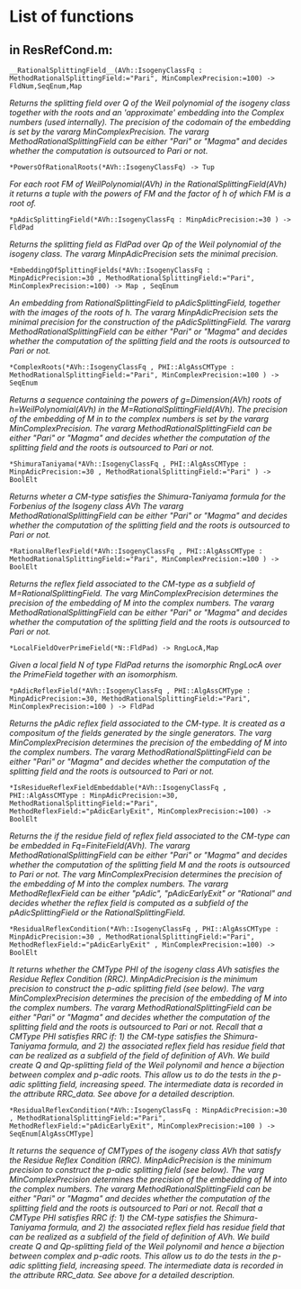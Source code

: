 # List of functions
 in ResRefCond.m:
--

`__RationalSplittingField__(AVh::IsogenyClassFq : MethodRationalSplittingField:="Pari", MinComplexPrecision:=100) -> FldNum,SeqEnum,Map`

*Returns the splitting field over Q of the Weil polynomial of the isogeny class together with the roots and an 'approximate' embedding into the Complex numbers (used internally). The precision of the codomain of the embedding is set by the vararg MinComplexPrecision.
    The vararg MethodRationalSplittingField can be either "Pari" or "Magma" and decides whether the computation is outsourced to Pari or not.*

`*PowersOfRationalRoots(*AVh::IsogenyClassFq) -> Tup`

*For each root FM of WeilPolynomial(AVh) in the RationalSplittingField(AVh) it returns a tuple with the powers of FM and the factor of h of which FM is a root of.*

`*pAdicSplittingField(*AVh::IsogenyClassFq : MinpAdicPrecision:=30 ) -> FldPad`

*Returns the splitting field as FldPad over Qp of the Weil polynomial of the isogeny class.
    The vararg MinpAdicPrecision sets the minimal precision.*

`*EmbeddingOfSplittingFields(*AVh::IsogenyClassFq : MinpAdicPrecision:=30 , MethodRationalSplittingField:="Pari", MinComplexPrecision:=100) -> Map , SeqEnum`

*An embedding from RationalSplittingField to pAdicSplittingField, together with the images of the roots of h.
    The vararg MinpAdicPrecision sets the minimal precision for the construction of the pAdicSplittingField.
    The vararg MethodRationalSplittingField can be either "Pari" or "Magma" and decides whether the computation of the splitting field and the roots is outsourced to Pari or not.*

`*ComplexRoots(*AVh::IsogenyClassFq , PHI::AlgAssCMType : MethodRationalSplittingField:="Pari", MinComplexPrecision:=100 ) -> SeqEnum`

*Returns a sequence containing the powers of g=Dimension(AVh) roots of h=WeilPolynomial(AVh) in the M=RationalSplittingField(AVh).
    The precision of the embedding of M in to the complex numbers is set by the vararg MinComplexPrecision.
    The vararg MethodRationalSplittingField can be either "Pari" or "Magma" and decides whether the computation of the splitting field and the roots is outsourced to Pari or not.*

`*ShimuraTaniyama(*AVh::IsogenyClassFq , PHI::AlgAssCMType : MinpAdicPrecision:=30 , MethodRationalSplittingField:="Pari" ) -> BoolElt`

*Returns wheter a CM-type satisfies the Shimura-Taniyama formula for the Forbenius of the Isogeny class AVh
    The vararg MethodRationalSplittingField can be either "Pari" or "Magma" and decides whether the computation of the splitting field and the roots is outsourced to Pari or not.*

`*RationalReflexField(*AVh::IsogenyClassFq , PHI::AlgAssCMType : MethodRationalSplittingField:="Pari", MinComplexPrecision:=100 ) -> BoolElt`

*Returns the reflex field associated to the CM-type as a subfield of M=RationalSplittingField.
    The varg MinComplexPrecision determines the precision of the embedding of M into the complex numbers.
    The vararg MethodRationalSplittingField can be either "Pari" or "Magma" and decides whether the computation of the splitting field and the roots is outsourced to Pari or not.*

`*LocalFieldOverPrimeField(*N::FldPad) -> RngLocA,Map`

*Given a local field N of type FldPad returns the isomorphic RngLocA over the PrimeField together with an isomorphism.*

`*pAdicReflexField(*AVh::IsogenyClassFq , PHI::AlgAssCMType : MinpAdicPrecision:=30, MethodRationalSplittingField:="Pari", MinComplexPrecision:=100 ) -> FldPad`

*Returns the pAdic reflex field associated to the CM-type. 
    It is created as a compositum of the fields generated by the single generators.
    The varg MinComplexPrecision determines the precision of the embedding of M into the complex numbers.
    The vararg MethodRationalSplittingField can be either "Pari" or "Magma" and decides whether the computation of the splitting field and the roots is outsourced to Pari or not.*

`*IsResidueReflexFieldEmbeddable(*AVh::IsogenyClassFq , PHI::AlgAssCMType : MinpAdicPrecision:=30, MethodRationalSplittingField:="Pari", MethodReflexField:="pAdicEarlyExit", MinComplexPrecision:=100) -> BoolElt`

*Returns the if the residue field of reflex field associated to the CM-type can be embedded in Fq=FiniteField(AVh).
    The vararg MethodRationalSplittingField can be either "Pari" or "Magma" and decides whether the computation of the splitting field M and the roots is outsourced to Pari or not.
    The varg MinComplexPrecision determines the precision of the embedding of M into the complex numbers.
    The vararg MethodReflexField can be either "pAdic", "pAdicEarlyExit" or "Rational" and decides whether the reflex field is computed as a subfield of the pAdicSplittingField or the RationalSplittingField.*

`*ResidualReflexCondition(*AVh::IsogenyClassFq , PHI::AlgAssCMType : MinpAdicPrecision:=30 , MethodRationalSplittingField:="Pari", MethodReflexField:="pAdicEarlyExit" , MinComplexPrecision:=100) -> BoolElt`

*It returns whether the CMType PHI of the isogeny class AVh satisfies the Residue Reflex Condition (RRC). 
    MinpAdicPrecision is the minimum precision to construct the p-adic splitting field (see below).
    The varg MinComplexPrecision determines the precision of the embedding of M into the complex numbers.
    The vararg MethodRationalSplittingField can be either "Pari" or "Magma" and decides whether the computation of the splitting field and the roots is outsourced to Pari or not.
    Recall that a CMType PHI satisfies RRC if: 
        1) the CM-type satisfies the Shimura-Taniyama formula, and
        2) the associated reflex field has residue field that can be realized as a subfield of the field of definition of AVh.
    We build create Q and Qp-splitting field of the Weil polynomil and hence a bijection between complex and p-adic roots. 
    This allow us to do the tests in the p-adic splitting field, increasing speed.
    The intermediate data is recorded in the attribute RRC_data. See above for a detailed description.*

`*ResidualReflexCondition(*AVh::IsogenyClassFq : MinpAdicPrecision:=30 , MethodRationalSplittingField:="Pari", MethodReflexField:="pAdicEarlyExit", MinComplexPrecision:=100 ) -> SeqEnum[AlgAssCMType]`

*It returns the sequence of CMTypes of the isogeny class AVh that satisfy the Residue Reflex Condition (RRC). 
    MinpAdicPrecision is the minimum precision to construct the p-adic splitting field (see below).
    The varg MinComplexPrecision determines the precision of the embedding of M into the complex numbers.
    The vararg MethodRationalSplittingField can be either "Pari" or "Magma" and decides whether the computation of the splitting field and the roots is outsourced to Pari or not.
    Recall that a CMType PHI satisfies RRC if: 
        1) the CM-type satisfies the Shimura-Taniyama formula, and
        2) the associated reflex field has residue field that can be realized as a subfield of the field of definition of AVh.
    We build create Q and Qp-splitting field of the Weil polynomil and hence a bijection between complex and p-adic roots. 
    This allow us to do the tests in the p-adic splitting field, increasing speed.
    The intermediate data is recorded in the attribute RRC_data. See above for a detailed description.*

